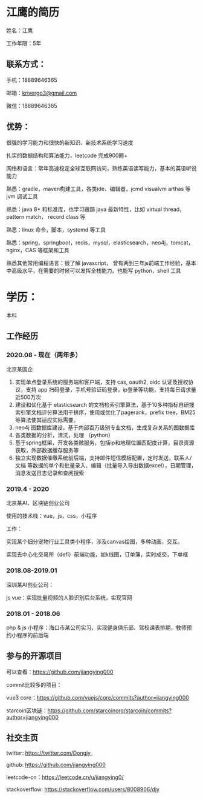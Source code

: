 # 江鹰的简历

姓名：江鹰

工作年限：5年

## 联系方式：

手机：18689646365

邮箱：krivergo3@gmail.com

微信：18689646365

## 优势：

很强的学习能力和很快的新知识、新技术系统学习速度

扎实的数据结构和算法能力，leetcode 完成900题+

网络和语言：常年高速稳定全球互联网访问，熟练英语读写能力，基本的英语听说能力

熟悉：gradle，maven构建工具，各类ide、编辑器，jcmd visualvm arthas 等 jvm 调试工具

熟悉：java 8+ 和标准库，也学习跟踪 java 最新特性，比如 virtual thread， pattern match， record class 等

熟悉：linux 命令，脚本，systemd 等工具

熟悉：spring，springboot，redis，mysql，elasticsearch，neo4j，tomcat，nginx，CAS 等框架和工具

熟悉其他常用编程语言：很了解 javascript， 曾有两到三年js前端工作经验，基本中高级水平，在需要的时候可以发挥全栈能力。也能写 python，shell 工具


# 学历：
本科

## 工作经历

### 2020.08 - 现在（两年多）

北京某国企

1. 实现单点登录系统的服务端和客户端，支持 cas, oauth2, oidc 认证及授权协议，支持 app 扫码登录，手机号验证码登录，ip登录等功能，支持每日请求量近500万次
2. 建设和优化基于 elasticsearch 的文档检索引擎算法，基于10多种指标自研搜索引擎文档评分算法用于排序，使用或优化了pagerank，prefix tree，BM25等算法使其适应实际需要。
3. neo4j 图数据库建设，基于内部百万级别专业文档，生成复杂关系的图数据库
4. 各类数据的分析，清洗，处理 （python）
5. 基于spring框架，开发各类微服务，包括ip和地理位置匹配度计算，目录资源获取，外部数据缓存服务等
6. 独立实现数据催缴系统前后端，支持邮件短信模板配置，定时发送，联系人/文档 等数据的单个和批量录入、编辑（批量导入导出数据excel），日期管理，消息发送日志记录和查阅搜索


### 2019.4 - 2020

北京某AI、区块链创业公司

使用的技术栈：vue，js，css，小程序

工作：

实现某个细分宠物行业工具类小程序，涉及canvas绘图，多种动画，交互。

实现去中心化交易所（defi）前端功能，如k线图，订单簿，实时成交，下单框

### 2018.08-2019.01

深圳某AI创业公司：

js vue：实现批量视频的人脸识别后台系统，实现官网


### 2018.01 - 2018.06

php & js 小程序：海口市某公司实习，实现健身俱乐部、驾校课表排期，教师预约小程序的前后端

## 参与的开源项目
可以查看：https://github.com/jiangying000

commit比较多的项目：

vue3 core：https://github.com/vuejs/core/commits?author=jiangying000

starcoin区块链：https://github.com/starcoinorg/starcoin/commits?author=jiangying000

## 社交主页
twitter: https://twitter.com/Dongjy_

github: https://github.com/jiangying000

leetcode-cn：https://leetcode.cn/u/jiangying0/

stackoverflow: https://stackoverflow.com/users/8008906/djy
